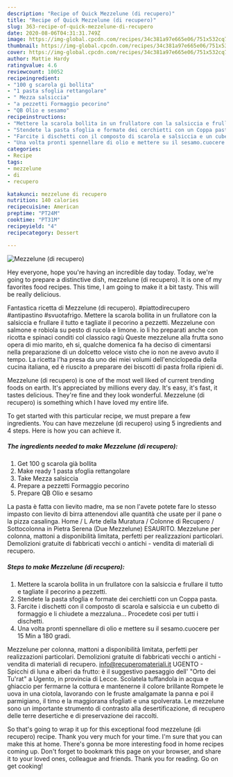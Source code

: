 ```yaml
---
description: "Recipe of Quick Mezzelune (di recupero)"
title: "Recipe of Quick Mezzelune (di recupero)"
slug: 363-recipe-of-quick-mezzelune-di-recupero
date: 2020-08-06T04:31:31.749Z
image: https://img-global.cpcdn.com/recipes/34c381a97e665e06/751x532cq70/mezzelune-di-recupero-recipe-main-photo.jpg
thumbnail: https://img-global.cpcdn.com/recipes/34c381a97e665e06/751x532cq70/mezzelune-di-recupero-recipe-main-photo.jpg
cover: https://img-global.cpcdn.com/recipes/34c381a97e665e06/751x532cq70/mezzelune-di-recupero-recipe-main-photo.jpg
author: Mattie Hardy
ratingvalue: 4.6
reviewcount: 10052
recipeingredient:
- "100 g scarola gi bollita"
- "1 pasta sfoglia rettangolare"
- " Mezza salsiccia"
- "a pezzetti Formaggio pecorino"
- "QB Olio e sesamo"
recipeinstructions:
- "Mettere la scarola bollita in un frullatore con la salsiccia e frullare il tutto e tagliate il pecorino a pezzetti."
- "Stendete la pasta sfoglia e formate dei cerchietti con un Coppa pasta."
- "Farcite i dischetti con il composto di scarola e salsiccia e un cubetto di formaggio e li chiudete a mezzaluna... Procedete così per tutti i dischetti."
- "Una volta pronti spennellare di olio e mettere su il sesamo.cuocere per 15 Min a 180 gradi."
categories:
- Recipe
tags:
- mezzelune
- di
- recupero

katakunci: mezzelune di recupero 
nutrition: 140 calories
recipecuisine: American
preptime: "PT24M"
cooktime: "PT31M"
recipeyield: "4"
recipecategory: Dessert

---
```



![Mezzelune (di recupero)](https://img-global.cpcdn.com/recipes/34c381a97e665e06/751x532cq70/mezzelune-di-recupero-recipe-main-photo.jpg)

Hey everyone, hope you're having an incredible day today. Today, we're going to prepare a distinctive dish, mezzelune (di recupero). It is one of my favorites food recipes. This time, I am going to make it a bit tasty. This will be really delicious.

Fantastica ricetta di Mezzelune (di recupero). #piattodirecupero #antipastino #svuotafrigo. Mettere la scarola bollita in un frullatore con la salsiccia e frullare il tutto e tagliate il pecorino a pezzetti. Mezzelune con salmone e robiola su pesto di rucola e limone. io li ho preparati anche con ricotta e spinaci conditi col classico ragù Queste mezzelune alla frutta sono opera di mio marito, eh si, qualche domenica fa ha deciso di cimentarsi nella preparazione di un dolcetto veloce visto che io non ne avevo avuto il tempo. La ricetta l&#39;ha presa da uno dei miei volumi dell&#39;enciclopedia della cucina italiana, ed è riuscito a preparare dei biscotti di pasta frolla ripieni di.

Mezzelune (di recupero) is one of the most well liked of current trending foods on earth. It's appreciated by millions every day. It's easy, it's fast, it tastes delicious. They're fine and they look wonderful. Mezzelune (di recupero) is something which I have loved my entire life.


To get started with this particular recipe, we must prepare a few ingredients. You can have mezzelune (di recupero) using 5 ingredients and 4 steps. Here is how you can achieve it.

<!--inarticleads1-->

##### The ingredients needed to make Mezzelune (di recupero):

1. Get 100 g scarola già bollita
1. Make ready 1 pasta sfoglia rettangolare
1. Take  Mezza salsiccia
1. Prepare a pezzetti Formaggio pecorino
1. Prepare QB Olio e sesamo


La pasta è fatta con lievito madre, ma se non l&#39;avete potete fare lo stesso impasto con lievito di birra attenendovi alle quantità che usate per il pane o la pizza casalinga. Home / L Arte della Muratura / Colonne di Recupero / Sottocolonna in Pietra Serena (Due Mezzelune) ESAURITO. Mezzelune per colonna, mattoni a disponibilità limitata, perfetti per realizzazioni particolari. Demolizioni gratuite di fabbricati vecchi o antichi - vendita di materiali di recupero. 

<!--inarticleads2-->

##### Steps to make Mezzelune (di recupero):

1. Mettere la scarola bollita in un frullatore con la salsiccia e frullare il tutto e tagliate il pecorino a pezzetti.
1. Stendete la pasta sfoglia e formate dei cerchietti con un Coppa pasta.
1. Farcite i dischetti con il composto di scarola e salsiccia e un cubetto di formaggio e li chiudete a mezzaluna... Procedete così per tutti i dischetti.
1. Una volta pronti spennellare di olio e mettere su il sesamo.cuocere per 15 Min a 180 gradi.


Mezzelune per colonna, mattoni a disponibilità limitata, perfetti per realizzazioni particolari. Demolizioni gratuite di fabbricati vecchi o antichi - vendita di materiali di recupero. info@recuperomateriali.it UGENTO - Spicchi di luna e alberi da frutto: è il suggestivo paesaggio dell&#39; &#34;Orto dei Tu&#39;rat&#34; a Ugento, in provincia di Lecce. Scolatela tuffandola in acqua e ghiaccio per fermarne la cottura e mantenerne il colore brillante Rompete le uova in una ciotola, lavorando con le fruste amalgamate la panna e poi il parmigiano, il timo e la maggiorana sfogliati e una spolverata. Le mezzelune sono un importante strumento di contrasto alla desertificazione, di recupero delle terre desertiche e di preservazione dei raccolti. 

So that's going to wrap it up for this exceptional food mezzelune (di recupero) recipe. Thank you very much for your time. I'm sure that you can make this at home. There's gonna be more interesting food in home recipes coming up. Don't forget to bookmark this page on your browser, and share it to your loved ones, colleague and friends. Thank you for reading. Go on get cooking!
